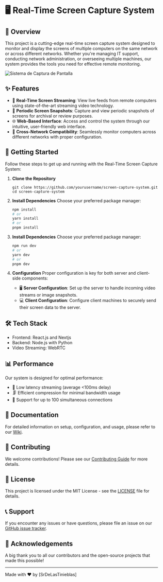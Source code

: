 # 🖥️ Real-Time Screen Capture System

## 📌 Overview

This project is a cutting-edge real-time screen capture system designed to monitor and display the screens of multiple computers on the same network or across different networks. Whether you're managing IT support, conducting network administration, or overseeing multiple machines, our system provides the tools you need for effective remote monitoring.

![Sistema de Captura de Pantalla]([https://ruta-a-tu-imagen/screenshot.png](https://github.com/SrDeLasTinieblas/spy-snap-front/blob/master/screen-capture/Captura%20de%20pantalla%202024-09-09.png))

## ✨ Features

- 🎥 **Real-Time Screen Streaming**: View live feeds from remote computers using state-of-the-art streaming video technology.
- 📸 **Periodic Screen Snapshots**: Capture and view periodic snapshots of screens for archival or review purposes.
- 🌐 **Web-Based Interface**: Access and control the system through our intuitive, user-friendly web interface.
- 🔗 **Cross-Network Compatibility**: Seamlessly monitor computers across different networks with proper configuration.
<!-- - ⚙️ **Customizable Settings**: Tailor the system to your needs by adjusting capture intervals, resolution, and other settings. -->

## 🚀 Getting Started

Follow these steps to get up and running with the Real-Time Screen Capture System:

1. **Clone the Repository**
   ```
   git clone https://github.com/yourusername/screen-capture-system.git
   cd screen-capture-system
   ```
   
2. **Install Dependencies**
   Choose your preferred package manager:
   ```bash
   npm install
   # or
   yarn install
   # or
   pnpm install
   ```

3. **Install Dependencies**
   Choose your preferred package manager:
   ```bash
   npm run dev
   # or
   yarn dev
   # or
   pnpm dev
   ```

4. **Configuration**
   Proper configuration is key for both server and client-side components:
   - 🖥️ **Server Configuration**: Set up the server to handle incoming video streams or image snapshots.
   - 💻 **Client Configuration**: Configure client machines to securely send their screen data to the server.

## 🛠️ Tech Stack

- Frontend: React.js and Nextjs
- Backend: Node.js with Python
- Video Streaming: WebRTC
<!-- - Database: MongoDB -->

## 📊 Performance

Our system is designed for optimal performance:
- 🚄 Low latency streaming (average <100ms delay)
- 🗜️ Efficient compression for minimal bandwidth usage
- 🔢 Support for up to 100 simultaneous connections

<!--
## 🔐 Security

We take security seriously:
- 🔒 End-to-end encryption for all data transmissions
- 🔑 Multi-factor authentication for admin access
- 🕵️ Comprehensive audit logging
-->

## 📘 Documentation

For detailed information on setup, configuration, and usage, please refer to our [Wiki](https://github.com/yourusername/screen-capture-system/wiki).

## 🤝 Contributing

We welcome contributions! Please see our [Contributing Guide](CONTRIBUTING.md) for more details.

## 📄 License

This project is licensed under the MIT License - see the [LICENSE](LICENSE) file for details.

## 📞 Support

If you encounter any issues or have questions, please file an issue on our [GitHub issue tracker](https://github.com/yourusername/screen-capture-system/issues).

## 🙏 Acknowledgements

A big thank you to all our contributors and the open-source projects that made this possible!

---

Made with ❤️ by [SrDeLasTinieblas]
